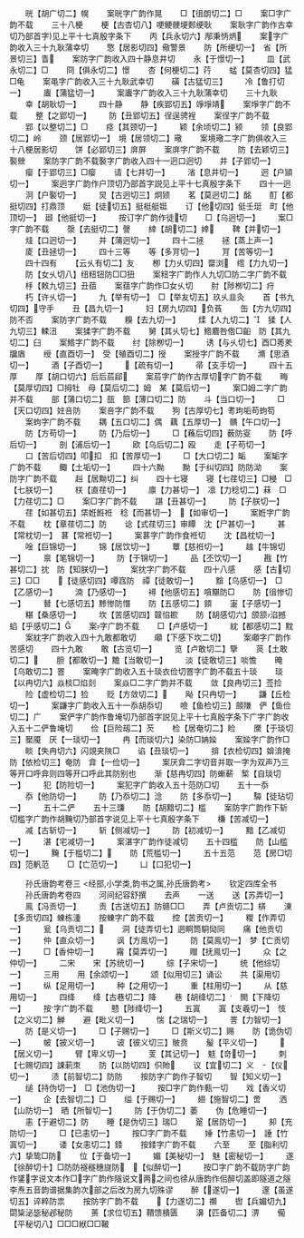 <!-- { "loadSidebar": true } -->
　　晄【胡广切二】幌
　　案晄字广韵作晃
　　□【徂朗切二】□
　　案□字广韵不载
　　三十八梗
　　梗【古杏切八】哽鲠骾埂郠绠耿
　　案耿字广韵作古幸切乃部首字见上平十七真殷字条下
　　丙【兵永切六】邴秉怲炳
　　案字广韵收入三十九耿蒲幸切
　　憼【居影切四】儆警景
　　防【所绠切一】　省【所景切三】眚
　　案防字广韵收入四十静息井切
　　永【于憬切一】
　　皿【武永切二】□
　　冏【俱永切二】憬
　　杏【何梗切二】荇
　　蜢【莫杏切四】猛□龟
　　案黾字广韵收入三十九耿武幸切
　　磺【古猛切三】
　　冷【鲁打切一】
　　蠯【蒲猛切一】
　　案蠯字广韵收入三十九耿蒲幸切
　　三十九耿
　　幸【胡耿切一】
　　四十静
　　静【疾郢切五】竫埩靖
　　案埩字广韵不载
　　整【之郢切一】
　　防【丑郢切五】徎逞骋裎
　　案徎字广韵不载
　　郢【以整切二】□
　　痉【其颈切一】
　　颖【余顷切二】颍
　　领【良郢切二】岭
　　颈【居郢切一】　境【居领切二】璥
　　案境璥二字广韵俱收入三十八梗居影切
　　饼【必郢切三】庰屏
　　案庰字广韵不载
　　防【去颖切三】褧檾
　　案防字广韵不载褧字广韵收入四十一迥口迥切
　　井【子郢切一】
　　瘿【于郢切三】□瘿
　　请【七井切一】
　　渻【息井切一】
　　迥【户頴切一】
　　案迥字广韵作户顶切乃部首字説见上平十七真殷字条下
　　四十一迥
　　泂【户褧切一】
　　炅【古迥切三】炯颎
　　茗【莫迥切二】酩
　　酊【都挺切四】打鼎顶
　　娗【徒切五】挺梃艇铤
　　订【他切四】侹壬珽　町【他顶切一】　颋【他挺切一】
　　按订字广韵作徒切
　　□【乌迥切一】
　　案□字广韵不载
　　漀【去挺切二】謦
　　緈【胡切二】婞
　　鞞【并切一】
　　烓【口迥切一】
　　并【蒲迥切一】
　　四十二拯
　　拯【蒸上声一】
　　庱【丑拯切一】
　　四十三等
　　等【多肎切一】
　　肎【苦等切一】
　　四十四有
　　【云乆有切二】友
　　栁【力乆切四】罶浏　绺【力九切一】
　　防【女乆切八】纽粈钮防□□狃
　　案粈字广韵作人九切□防二字广韵不载
　　杽【敕九切三】丑莥
　　案莥字广韵作□女乆切
　　肘【陟栁切二】疛
　　朽【许乆切一】
　　九【举有切一】　□【举友切五】玖乆韭灸
　　首【书九切四】守手
　　丑【昌九切一】
　　妇【房九切四】负萯
　　缶【方九切四】防不否
　　案防字广韵不载
　　糗【去九切一】
　　煣【人九切二】　猱【人九切三】輮沑
　　案猱字广韵不载
　　舅【其乆切七】鯦麔咎倃□齨　防【其九切二】臼
　　案鯦字广韵不载
　　纣【除栁切一】
　　诱【与乆切七】酉□莠羑牖庮
　　绶【直酉切一】　受【殖酉切二】授
　　案授字广韵不载
　　滫【思酒切一】
　　酒【子酉切一】
　　【疏有切一】
　　帚【支手切一】
　　四十五厚
　　厚【胡口切六】后后茩郈
　　案茩字广韵作古厚切字广韵不载
　　畮【莫厚切四】□拇牡　母【莫后切二】姆　某【莫后切一】
　　案□姆二字广韵并不载
　　部【蒲口切二】瓿　篰【薄口切二】防
　　斗【当口切一】
　　□【天口切四】妵咅防
　　案咅字广韵不载
　　狗【古厚切七】耉玽垢苟蚼笱
　　案蚼字广韵不载
　　耦【五口切二】偶　藕【五厚切一】　髃【午口切一】
　　防【方苟切一】
　　防【乃后切一】
　　□【蘓后切四】薮防叜
　　防【呼后切一】
　　剖【浦后切一】
　　欧【乌后切二】殴
　　走【子苟切一】
　　口【苦后切四】叩扣　扣【苦厚切一】
　　□【大口切二】缿
　　案缿字广韵不载
　　鲰【土垢切一】
　　四十六黝
　　黝【于纠切四】防防泑
　　案防字广韵不载
　　赳【居黝切二】纠
　　四十七寝
　　寝【七荏切三】□梫　□【七朕切一】
　　栚【直荏切一】
　　廪【力甚切一】　凛【力稔切二】菻　□【力荏切二】□
　　案□字广韵不载
　　踸【丑甚切一】
　　防【子朕切一】
　　荏【如甚切五】栠姙餁袵　稔【而甚切一】　【如审切一】
　　案姙字广韵不载
　　枕【章荏切二】防
　　谂【式荏切三】审瞫　沈【尸甚切一】
　　甚【常枕切一】　葚【常袵切一】
　　案葚字广韵作食袵切
　　沈【昌枕切一】
　　唫【巨锦切一】
　　锦【居饮切一】
　　蕈【慈袵切一】
　　趛【牛锦切一】
　　禀【笔锦切一】
　　防【于锦切一】
　　品【丕饮切一】
　　戡【竹甚切二】抌　防【知朕切一】
　　案抌字广韵不载
　　四十八感
　　感【古切三】□□
　　【徒感切四】嘾窞防　禫【徒敢切一】
　　黭【乌感切一】　□【乙感切一】
　　湳【乃感切一】
　　襑【他感切五】嗿黮防□
　　防【徂惨切一】
　　朁【七感切五】黪惨防憯
　　防【五感切二】顉
　　寁【子感切一】
　　糂【桑感切一】
　　坎【苦感切四】竷惂歁
　　防【胡感切六】颌颔淊撼　蜭【乎感切二】
　　案字广韵不载
　　□【卢感切一】
　　紞【都感切二】黕
　　案紞字广韵收入四十九敢都敢切
　　顑【下感下坎二切】
　　案顑字广韵作苦感切
　　四十九敢
　　敢【古览切一】
　　览【卢敢切二】擥
　　菼【土敢切二】
　　胆【都敢切一】黵【当敢切一】
　　淡【徒敢切三】啖憺
　　晻【乌敢切二】罯
　　案晻字广韵收入五十琰衣俭切罯字广韵不载五十琰
　　琰【以冉切六】焱棪□焰剡
　　案焱□二字广韵并不载
　　敛【良冉切三】莶捡
　　险【虚检切二】猃
　　贬【方敛切二】
　　飐【只冉切一】
　　鼸【丘检切一】
　　案鼸字广韵收入五十一忝胡忝切
　　噞【鱼检切三】顩隒　俨【鱼俭切二】广
　　案俨字广韵作鲁埯切乃部首字説见上平十七真殷字条下广字广韵收入五十二俨鲁埯切
　　俭【巨险刼二】芡
　　检【居奄切二】睑
　　黡【于琰切三】檿魇　厌【一琰切一】
　　冉【而琰切六】染防□姌媣
　　案媣字广韵作□
　　睒【失冉切六】闪覢夹陜□
　　谄【丑琰切一】
　　揜【衣检切四】媕渰掩　防【依检切三】奄防　弇【一俭切一】
　　案厌弇二字切音并取一字为双声乃三等开口呼弇则四等开口呼此其防别也
　　渐【慈冉切四】防螹蔪　椠【自琰切一】
　　犯【防险切一】
　　案犯字广韵收入五十范防□切
　　五十一忝
　　忝【他防切一】
　　防【乃忝切二】淰
　　防【多忝切一】
　　驔【徒玷切一】
　　五十二俨
　　五十三豏
　　防【胡黯切二】槛
　　案防字广韵作下斩切槛字广韵作胡黤切乃部首字说见上平十七真殷字条下
　　槏【苦减切一】
　　减【古斩切一】
　　斩【侧减切一】
　　防【初减切一】
　　黯【乙减切一】
　　湛【宅减切一】
　　案湛字广韵作徒减切
　　五十四槛
　　防【山槛切一】
　　黤【于槛切二】
　　防【荒槛切一】
　　五十五范
　　范【房□切四】笵軓范
　　□【亡范切一】
　　凵【口犯切一】

　　孙氏唐韵考卷三
<经部,小学类,韵书之属,孙氏唐韵考>
　　钦定四库全书
　　孙氏唐韵考卷四
　　河间纪容舒撰
　　去声
　　一送
　　送【苏弄切一】
　　鳯【冯贡切一】
　　贡【古送切五】防赣□□
　　弄【卢贡切二】梇
　　涷【多贡切四】蝀栋湩
　　按蝀字广韵不载
　　控【苦贡切一】
　　糉【作弄切一】
　　瓮【乌贡切二】
　　洞【徒弄切七】迵眮筒駧恸同
　　痛【他贡切一】
　　仲【直众切一】
　　讽【方鳯切一】
　　防【莫鳯切一】　梦【亡贡切一】
　　□【香仲切一】
　　霿【莫弄切一】
　　赗【抚鳯切一】
　　众【之仲切一】
　　二宋
　　宋【苏统切一】
　　综【子宋切一】
　　统【他综切一】
　　三用
　　用【余颂切一】
　　颂【似用切三】诵讼
　　共【渠用切一】
　　纵【足用切一】
　　种【之用切一】
　　重【柱用切一】
　　从【慈用切一】
　　四绛
　　绛【古巷切二】降
　　巷【胡绛切二】　閧【下降切一】
　　按字广韵不载
　　戆【陟绛切一】
　　五寘
　　寘【支羲切一】　忮【之义切二】觯
　　避【毗义切一】
　　惴【之瑞切一】
　　詈【力智切一】
　　防【是义切一】
　　□【子赐切一】
　　□【斯义切二】赐
　　防【诡伪切一】
　　帔【披义切一】
　　诐【彼义切三】貱贲
　　髲【平义切一】
　　【居义切一】
　　臂【卑义切一】
　　芰【其记切一】　鬾【竒切一】
　　刺【七赐切四】誎莿朿
　　防【以防切四】伿貤
　　议【宜切二】义　【仪切一】
　　渍【前智切二】防防
　　按防字广韵作子智切
　　智【知义切一】
　　缒【持伪切一】　□【池伪切一】
　　按□字广韵作甀一切
　　戏【香义切一】
　　企【去智切二】□
　　缢【于赐切一】
　　翅【施智切二】啻
　　洒【山防切一】　晒【所智切一】
　　防【于伪切二】萎
　　伪【危睡切一】
　　恚【于避切二】防
　　睡【是伪切三】瑞□
　　翨【居防切一】
　　卶【充防切一】
　　□【已恚切一】
　　按□字广韵不载
　　娷【竹恚切一】　諈【竹寘切一】
　　诿【女恚切二】錗
　　按錗字广韵不载
　　六至
　　至【脂利切六】挚鸷□防
　　位【于备切一】
　　媚【美秘切一】　魅【密秘切一】
　　遂【徐醉切十】□防防襚穟穗旞防　【似醉切一】
　　按□字广韵不载防字广韵作鐆字说文本作□字广韵作隧说文两之间也徐从唐韵作佀醉切盖即隧道之隧李焘五音韵谱据集韵次部之后改为房九切殊谬
　　醉【遂切一】
　　邃【虽遂切五】谇粹防祟
　　按防字广韵不载
　　【力遂切二】禷
　　辔【兵媚切九】閟粊泌毖秘邲秘防
　　蒉【求位切五】鞼馈樻匮
　　濞【匹备切二】淠
　　僃【平秘切八】□□□絥□□鞁
